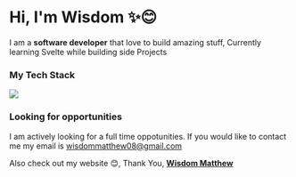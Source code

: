 <h1 align="left"> Hi, I'm Wisdom ✨😊 </h1>

I am a **software developer** that love to build amazing stuff, Currently learning Svelte while building side Projects 

### My Tech Stack 
<div align="left">
<img src="https://skillicons.dev/icons?i=svelte,tailwind,git,typescript,express,nodejs,golang,mongodb," width={100}/><br>
</div>

### Looking for opportunities
I am actively looking for a full time oppotunities. If you would like to contact me my email is [wisdommatthew08@gmail.com](mailto:wisdommatthew08@gmail.com)

Also check out my website 😊, Thank You, [**Wisdom Matthew**](https://techie08.vercel.app)

<!---
Techie084/Techie084 is a ✨ special ✨ repository because its `README.md` (this file) appears on your GitHub profile.
You can click the Preview link to take a look at your changes.
--->

